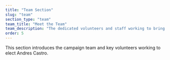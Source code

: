 ```yaml
---
title: "Team Section"
slug: "team"
section_type: "team"
team_title: "Meet the Team"
team_description: "The dedicated volunteers and staff working to bring positive change to Georgia's 5th Congressional District."
order: 5
---
```


This section introduces the campaign team and key volunteers working to elect Andres Castro. 